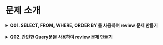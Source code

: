 # 문제 소개
<details>
    <summary><strong>Q01. SELECT, FROM, WHERE, ORDER BY 를 사용하여 review 문제 만들기</strong></summary><br>
    <strong>with</strong> [반재광](https://github.com/vankze34), [이재선](https://github.com/Sun1203)<br>
    <strong>My role</strong><br>
    &nbsp;&nbsp;&nbsp;1. 1, 5번 문제 제작<br>
    &nbsp;&nbsp;&nbsp;2. sql 파일 제작<br>
</details>
<br>
<details>
    <summary><strong>Q02. 간단한 Query문을 사용하여 review 문제 만들기</strong></summary>
    <strong>with</strong> [손유진](https://github.com/sonyujin95)<br>
    <strong>My role</strong><br>
    &nbsp;&nbsp;&nbsp;1. 주어진 table을 전체적인 구조 파악<br>
    &nbsp;&nbsp;&nbsp;2. 아이디어 제공<br>
    &nbsp;&nbsp;&nbsp;3. html 파일 제작<br>

</details>
<br>
